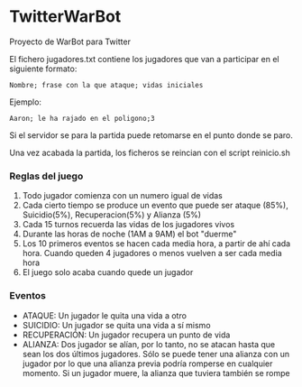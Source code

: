 # TwitterWarBot

Proyecto de WarBot para Twitter

El fichero jugadores.txt contiene los jugadores que van a participar en el siguiente formato:

`Nombre; frase con la que ataque; vidas iniciales`

Ejemplo:

`Aaron; le ha rajado en el poligono;3`

Si el servidor se para la partida puede retomarse en el punto donde se paro.

Una vez acabada la partida, los ficheros se reincian con el script reinicio.sh

### Reglas del juego

1. Todo jugador comienza con un numero igual de vidas
2. Cada cierto tiempo se produce un evento que puede ser ataque (85%), Suicidio(5%), Recuperacion(5%) y Alianza (5%)
3. Cada 15 turnos recuerda las vidas de los jugadores vivos
4. Durante las horas de noche (1AM a 9AM) el bot "duerme"
5. Los 10 primeros eventos se hacen cada media hora, a partir de ahí cada hora. Cuando queden 4 jugadores o menos vuelven a ser cada media hora 
6. El juego solo acaba cuando quede un jugador

### Eventos

- ATAQUE: Un jugador le quita una vida a otro
- SUICIDIO: Un jugador se quita una vida a sí mismo
- RECUPERACIÓN: Un jugador recupera un punto de vida
- ALIANZA: Dos jugador se alían, por lo tanto, no se atacan hasta que sean los dos últimos jugadores. Sólo se puede tener una alianza con un jugador por lo que una alianza previa podría romperse en cualquier momento. Si un jugador muere, la alianza que tuviera también se rompe